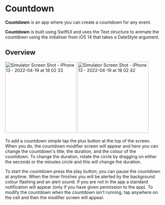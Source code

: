 #  Countdown

**Countdown** is an app where you can create a countdown for any event.

**Countdown** is built using SwiftUI and uses the Text structure to animate the countdown using the initialiser from iOS 14 that takes a DateStyle argument.

## Overview

<img width="231" alt="Simulator Screen Shot - iPhone 13 - 2022-04-19 at 18 02 33" src="https://user-images.githubusercontent.com/5818573/164129908-ecef0475-d775-4656-9f1c-31efb823c80b.png"> <img width="231" alt="Simulator Screen Shot - iPhone 13 - 2022-04-19 at 18 02 42" src="https://user-images.githubusercontent.com/5818573/165139056-ca93f3e9-9d42-4f78-9fc7-5b2a7bc6fd45.png">

To add a countdown simple tap the plus button at the top of the screen. When you do, the countdown modifier screen will appear and here you can change the countdown's title, the duration, and the colour of the countdown. To change the duration, rotate the circle by dragging on either the seconds or the minutes circle and this will change the duration.

To start the countdown press the play button; you can pause the countdown at anytime. When the timer finishes you will be alerted by the background colour flashing and an alert sound. If you are not in the app a standard notification will appear (only if you have given permission to the app). To modify the countdown when the countdown isn't running, tap anywhere on the cell and then the modifier screen will appear.





